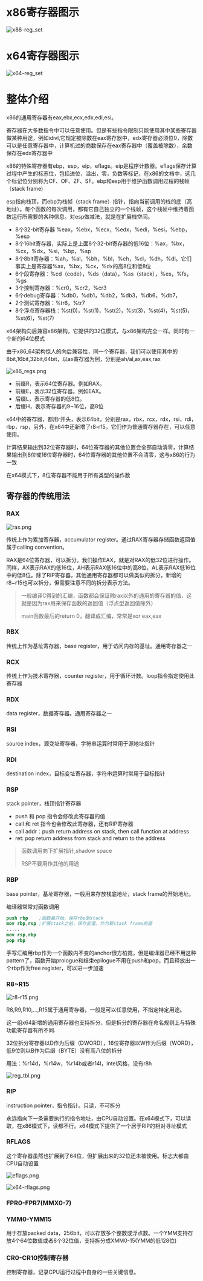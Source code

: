 # x86寄存器图示

![x86-reg_set](https://github.com/paimonlee/paimon.github.io/blob/main/image/x86-reg_set.png?raw=tru)

# x64寄存器图示

![x64-reg_set](https://github.com/paimonlee/paimon.github.io/blob/main/image/x64-reg-set.png?raw=true)

# 整体介绍

x86的通用寄存器有eax,ebx,ecx,edx,edi,esi。

寄存器在大多数指令中可以任意使用。但是有些指令限制只能使用其中某些寄存器做某种用途，例如idivl,它规定被除数在eax寄存器中，edx寄存器必须位0，除数可以是任意寄存器中，计算机过的商数保存在eax寄存器中（覆盖被除数），余数保存在edx寄存器中

x86的特殊寄存器有ebp，esp，eip，eflags。eip是程序计数器。eflags保存计算过程中产生的标志位，包括进位，溢出，零，负数等标记，在x86的文档中，这几个标记位分别称为CF、OF、ZF、SF。ebp和esp用于维护函数调用过程的栈帧（stack frame)

esp指向栈顶，而ebp为栈帧（stack frame）指针，指向当前调用的栈的底（高地址）。每个函数的每次调用，都有它自己独立的一个栈帧，这个栈帧中维持着函数运行所需要的各种信息。对esp做减法，就是在扩展栈空间。

* 8个32-bit寄存器 %eax，%ebx，%ecx，%edx，%edi，%esi，%ebp，%esp
* 8个16bit寄存器，实际上是上面8个32-bit寄存器的低16位：%ax，%bx，%cx，%dx，%si，%bp，%sp
* 8个8bit寄存器：%ah，%al，%bh，%bl，%ch，%cl，%dh，%dl。它们事实上是寄存器%ax，%bx，%cx，%dx的高8位和低8位
* 6个段寄存器：%cd（code），%ds（data），%ss（stack），%es，%fs，%gs
* 3个控制寄存器：%cr0，%cr2，%cr3
* 6个debug寄存器：%db0，%db1，%db2，%db3，%db6，%db7，
* 2个测试寄存器：%tr6，%tr7
* 8个浮点寄存器栈：%st(0)，%st(1)，%st(2)，%st(3)，%st(4)，%st(5)，%st(6)，%st(7)

x64架构向后兼容x86架构，它提供的32位模式，与x86架构完全一样。同时有一个新的64位模式

由于x86_64架构惊人的向后兼容性，同一个寄存器，我们可以使用其中的8bit,16bit,32bit,64bit，以ax寄存器为例，分别是ah/al,ax,eax,rax

![x86_regs.png](https://github.com/paimonlee/paimon.github.io/blob/main/image/x86_regs.png?raw=true)

* 前缀R，表示64位寄存器。例如RAX。
* 前缀E，表示32位寄存器。例如EAX。
* 后缀L，表示寄存器的低8位。
* 后缀H，表示寄存器的9~16位，高8位

x64中的寄存器，都用r开头，表示64bit，分别是rax，rbx，rcx，rdx，rsi，rdi，rbp，rsp，另外，在x64中还新增了r8-r15，它们作为普通寄存器存在，可以任意使用。

计算结果输出到32位寄存器时，64位寄存器的其他位置会全部自动清零，计算结果输出到8位或16位寄存器时，64位寄存器的其他位置不会清零，这与x86的行为一致

在x64模式下，8位寄存器不能用于所有类型的操作数

## 寄存器的传统用法

### RAX

![rax.png](https://github.com/paimonlee/paimon.github.io/blob/main/image/rax.png?raw=true)

传统上作为累加寄存器，accumulator register。通过RAX寄存器存储函数返回值属于calling convention。

RAX是64位寄存器，可以拆分。我们操作EAX，就是对RAX的低32位进行操作。同样，AX表示RAX的低16位，AH表示RAX低16位中的高8位，AL表示RAX低16位中的低8位。除了RIP寄存器，其他通用寄存器都可以做类似的拆分，新增的r8~r15也可以拆分，但需要注意不同的拆分表示方法。

> 一般编译C得到的汇编，函数都会保证除rax以外的通用的寄存器的值，这就是因为rax用来保存函数的返回值（浮点型返回值除外）
>
> main函数最后的return 0，翻译成汇编，常常是xor eax,eax

### RBX

传统上作为基址寄存器，base register，用于访问内存的基址。通用寄存器之一

### RCX

传统上作为技术寄存器，counter register，用于循环计数。loop指令指定使用此寄存器

### RDX

data register，数据寄存器。通用寄存器之一

### RSI

source index，源变址寄存器，字符串运算时常用于源地址指针

### RDI

destination index，目标变址寄存器，字符串运算时常用于目标指针

### RSP

stack pointer，栈顶指针寄存器

* push 和 pop 指令会修改此寄存器的值
* call 和 ret 指令也会修改此寄存器，还有RIP寄存器
* call addr：push return address on stack, then call function at address
* ret: pop return address from stack and return to the address

> 函数调用向下扩展指针,shadow space
>
> RSP不要用作其他的用途

### RBP

base pointer，基址寄存器，一般用来存放栈底地址，stack frame的开始地址。

编译器常常对函数调用

```nasm
push rbp	;函数最开始，保存rbp到stack
mov rbp,rsp	;扩展stack之前，保存此值，作为新stack frame的底
.....
mov rsp,rbp
pop rbp
```

手写汇编用rbp作为一个函数内不变的anchor很方柏霓，但是编译器已经不用这种pattern了，函数开始prologue和结束epilogue不用在push和pop，而且释放出一个rbp作为free register，可以进一步加速

### R8~R15

![r8-r15.png](https://github.com/paimonlee/paimon.github.io/blob/main/image/r8--r15.png?raw=true)

R8,R9,R10,...,R15属于通用寄存器，一般是可以任意使用，不指定特定用途。

这一组x64新增的通用寄存器也支持拆分，但是拆分的寄存器在命名规则上与特殊功能寄存器有所不同.

32位拆分寄存器以D作为后缀（DWORD），16位寄存器以W作为后缀（WORD），低9位则以B作为后缀（BYTE）没有高八位的拆分

用法：%r14d，%r14w，%r14b或者r14l，intel风格，没有r8h

![reg_tbl.png](https://github.com/paimonlee/paimon.github.io/blob/main/image/regs_tbl.png?raw=true)

### RIP

instruction pointer，指令指针。只读，不可拆分

永远指向下一条需要执行的指令地址，由CPU自动设置。在x64模式下，可以读取，在x86模式下，读都不行。x64模式下提供了一个居于RIP的相对寻址模式

### RFLAGS

这个寄存器虽然也扩展到了64位，但扩展出来的32位还未被使用。标志大都由CPU自动设置

![eflags.png](https://github.com/paimonlee/paimon.github.io/blob/main/image/eflags.png?raw=true)

![x64-rflags.png](https://github.com/paimonlee/paimon.github.io/blob/main/image/x64-rflags.png?raw=true)



### FPR0-FPR7(MMX0-7)



### YMM0-YMM15

用于存放packed data，256bit，可以存放多个整数或浮点数。一个YMM支持存放4个64位数值或者8个32位值，支持拆分成XMM0-15(YMM的低128位)

### CR0-CR10控制寄存器

控制寄存器，记录CPU运行过程中自身的一些关键信息。
